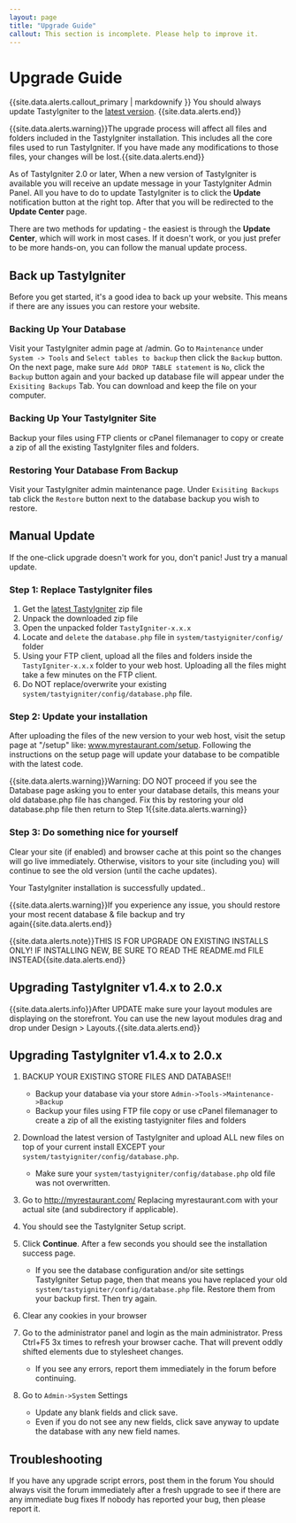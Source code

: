 ```yaml
---
layout: page
title: "Upgrade Guide"
callout: This section is incomplete. Please help to improve it.
---
```


# Upgrade Guide

{{site.data.alerts.callout_primary | markdownify }} You should always update TastyIgniter to the [latest version]({{site.siteurl}}/download). {{site.data.alerts.end}}

{{site.data.alerts.warning}}The upgrade process will affect all files and folders included in the TastyIgniter installation. This includes all the core files used to run TastyIgniter. If you have made any modifications to those files, your changes will be lost.{{site.data.alerts.end}} 

As of TastyIgniter 2.0 or later, When a new version of TastyIgniter is available you will receive an update message in your TastyIgniter Admin Panel. 
All you have to do to update TastyIgniter is to click the **Update** notification button at the right top. 
After that you will be redirected to the **Update Center** page.

There are two methods for updating - the easiest is through the **Update Center**, which will work in most cases. 
If it doesn't work, or you just prefer to be more hands-on, you can follow the manual update process.

## Back up TastyIgniter

Before you get started, it's a good idea to back up your website. This means if there are any issues you can restore your website. 

### Backing Up Your Database
Visit your TastyIgniter admin page at /admin. Go to `Maintenance` under `System -> Tools` and `Select tables to backup` then click the `Backup` button. On the next page, make sure `Add DROP TABLE statement` is `No`, click the `Backup` button again and your backed up database file will appear under the `Exisiting Backups` Tab. You can download and keep the file on your computer.

### Backing Up Your TastyIgniter Site
Backup your files using FTP clients or cPanel filemanager to copy or create a zip of all the existing TastyIgniter files and folders.

### Restoring Your Database From Backup
Visit your TastyIgniter admin maintenance page. Under `Exisiting Backups` tab click the `Restore` button next to the database backup you wish to restore.

## Manual Update

If the one-click upgrade doesn't work for you, don't panic! Just try a manual update.

### **Step 1:** Replace TastyIgniter files
1. Get the [latest TastyIgniter](https://tastyigniter.com/download) zip file
2. Unpack the downloaded zip file
3. Open the unpacked folder `TastyIgniter-x.x.x`
4. Locate and `delete` the `database.php` file in `system/tastyigniter/config/` folder
5. Using your FTP client, upload all the files and folders inside the `TastyIgniter-x.x.x` folder to your web host. Uploading all the files might take a few minutes on the FTP client.
6. Do NOT replace/overwrite your existing `system/tastyigniter/config/database.php` file.

### **Step 2:** Update your installation
After uploading the files of the new version to your web host, visit the setup page at "/setup" like: www.myrestaurant.com/setup. Following the instructions on the setup page will update your database to be compatible with the latest code.

{{site.data.alerts.warning}}Warning: DO NOT proceed if you see the Database page asking you to enter your database details, this means your old database.php file has changed. Fix this by restoring your old database.php file then return to Step 1{{site.data.alerts.warning}}


### **Step 3:** Do something nice for yourself
Clear your site (if enabled) and browser cache at this point so the changes will go live immediately. Otherwise, visitors to your site (including you) will continue to see the old version (until the cache updates).

Your TastyIgniter installation is successfully updated..

{{site.data.alerts.warning}}If you experience any issue, you should restore your most recent database & file backup and try again{{site.data.alerts.end}}

{{site.data.alerts.note}}THIS IS FOR UPGRADE ON EXISTING INSTALLS ONLY! IF INSTALLING NEW, BE SURE TO READ THE README.md FILE INSTEAD{{site.data.alerts.end}}

## Upgrading TastyIgniter v1.4.x to 2.0.x
{{site.data.alerts.info}}After UPDATE make sure your layout modules are displaying on the storefront. You can use the new layout modules drag and drop under Design > Layouts.{{site.data.alerts.end}} 


## Upgrading TastyIgniter v1.4.x to 2.0.x

1. BACKUP YOUR EXISTING STORE FILES AND DATABASE!!
    - Backup your database via your store `Admin->Tools->Maintenance->Backup`
    - Backup your files using FTP file copy or use cPanel filemanager to create a zip of all the existing tastyigniter files and folders

2. Download the latest version of TastyIgniter and upload ALL new files on top of your current install EXCEPT your `system/tastyigniter/config/database.php`.
    - Make sure your `system/tastyigniter/config/database.php` old file was not overwritten.

3. Go to http://myrestaurant.com/ Replacing myrestaurant.com with your actual site (and subdirectory if applicable).

4. You should see the TastyIgniter Setup script.

5. Click **Continue**. After a few seconds you should see the installation success page.
    - If you see the database configuration and/or site settings TastyIgniter Setup page, then that means you have replaced your old `system/tastyigniter/config/database.php` file. Restore them from your backup first. Then try again.

6. Clear any cookies in your browser

7. Go to the administrator panel and login as the main administrator. Press Ctrl+F5 3x times to refresh your browser cache. That will prevent oddly shifted elements due to stylesheet changes.
    - If you see any errors, report them immediately in the forum before continuing.

9. Go to `Admin->System` Settings
    - Update any blank fields and click save.
    - Even if you do not see any new fields, click save anyway to update the database with any new field names.


## Troubleshooting

If you have any upgrade script errors, post them in the forum
You should always visit the forum immediately after a fresh upgrade to see if there are any immediate bug fixes
If nobody has reported your bug, then please report it.